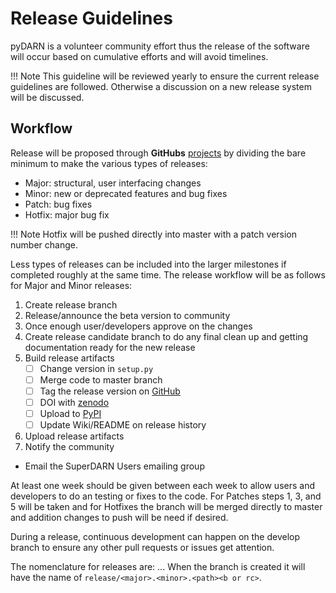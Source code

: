 # Release Guidelines 

pyDARN is a volunteer community effort thus the release of the software will occur based on cumulative efforts and will avoid timelines. 

!!! Note
    This guideline will be reviewed yearly to ensure the current release guidelines are followed. Otherwise a discussion on a new release system will be discussed. 

## Workflow 

Release will be proposed through **GitHubs** [projects](https://github.com/features/project-management/) by dividing the bare minimum to make the various types of releases: 
- Major: structural, user interfacing changes
- Minor: new or deprecated features and bug fixes 
- Patch: bug fixes 
- Hotfix: major bug fix 

!!! Note
    Hotfix will be pushed directly into master with a patch version number change.

Less types of releases can be included into the larger milestones if completed roughly at the same time. The release workflow will be as follows for Major and Minor releases:
1. Create release branch 
2. Release/announce the beta version to community
3. Once enough user/developers approve on the changes 
4. Create release candidate branch to do any final clean up and getting documentation ready for the new release
5. Build release artifacts   
    - [ ] Change version in `setup.py`
    - [ ] Merge code to master branch
    - [ ] Tag the release version on [GitHub](https://help.github.com/en/github/administering-a-repository/creating-releases)
    - [ ] DOI with [zenodo](https://zenodo.org/)
    - [ ] Upload to [PyPI](https://pypi.org/) 
    - [ ] Update Wiki/README on release history  
6. Upload release artifacts 
7. Notify the community 
  - Email the SuperDARN Users emailing group 

At least one week should be given between each week to allow users and developers to do an testing or fixes to the code. 
For Patches steps 1, 3, and 5 will be taken and for Hotfixes the branch will be merged directly to master and addition changes to push will be need if desired. 

During a release, continuous development can happen on the develop branch to ensure any other pull requests or issues get attention.

The nomenclature for releases are: <Major number>.<Minor number>.<Patch><b-beta or rc for release candidate>. When the branch is created it will have the name of `release/<major>.<minor>.<path><b or rc>`. 
